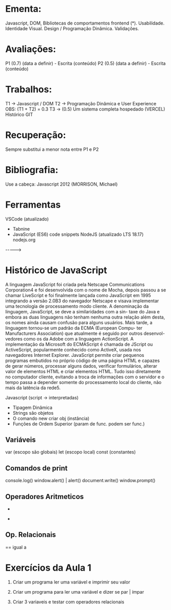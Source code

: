 # Ementa:

Javascript, DOM, Bibliotecas de comportamentos frontend (\*). Usabilidade. Identidade Visual. Design / Programação Dinâmica. Validações.

# Avaliações:

P1 (0.7) (data a definir) - Escrita (conteúdo)
P2 (0.5) (data a definir) - Escrita (conteúdo)

# Trabalhos:
T1 -> Javascript / DOM
T2 -> Programação Dinâmica e User Experience
OBS: (T1 + T2) = 0.3
T3 -> (0.5) Um sistema completa hospedado (VERCEL) Histórico GIT

# Recuperação:
Sempre substitui a menor nota entre P1 e P2

# Bibliografia:

Use a cabeça: Javascript 2012 (MORRISON, Michael)

# Ferramentas
VSCode (atualizado)

- Tabnine
- JavaScript (ES6) code snippets
  NodeJS (atualizado LTS 18.17) nodejs.org

----->
# Histórico de JavaScript
A linguagem JavaScript foi criada pela Netscape Communications Corporation4 e foi desenvolvida com o nome de Mocha, depois passou a se chamar LiveScript e foi finalmente lançada como JavaScript em 1995 integrando a versão 2.0B3 do navegador Netscape e visava implementar uma tecnologia de processamento modo cliente.
A denominação da linguagem, JavaScript, se deve a similaridades com a sin- taxe do Java e embora as duas linguagens não tenham nenhuma outra relação além desta, os nomes ainda causam confusão para alguns usuários.
Mais tarde, a linguagem tornou-se um padrão da ECMA (European Compu- ter Manufacturers Association) que atualmente é seguido por outros desenvol- vedores como os da Adobe com a linguagem ActionScript. A implementação da Microsoft do ECMAScript é chamada de JScript ou ActiveScript, popularmente conhecido como ActiveX, usada nos navegadores Internet Explorer.
JavaScript permite criar pequenos programas embutidos no próprio código de uma página HTML e capazes de gerar números, processar alguns dados, verificar formulários, alterar valor de elementos HTML e criar elementos HTML. Tudo isso diretamente no computador cliente, evitando a troca de informações com o servidor e o tempo passa a depender somente do processamento local do cliente, não mais da latência da rede5.

Javascript (script -> interpretadas)

- Tipagem Dinâmica
- Strings são objetos
- O comando new criar obj (instância)
- Funções de Ordem Superior (param de func. podem ser func.)

## Variáveis
  var (escopo são globais)
  let (escopo local)
  const (constantes)

  ## Comandos de print
   console.log()
   window.alert()  | alert()
   document.write()
   window.prompt()

  ## Operadores Aritmeticos
  +
  -


  ## Op. Relacionais
  == igual a 



  # Exercícios da Aula 1
  1. Criar um programa ler uma variável e imprimir seu valor

  2. Criar um programa para ler uma variável e 
  dizer se par | ímpar

  3. Criar 3 variaveis e testar com operadores relacionais
